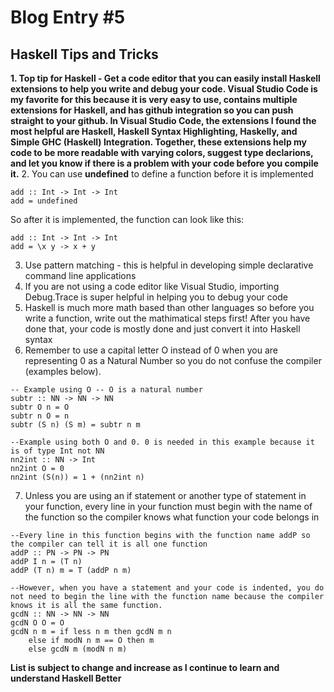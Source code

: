 # Blog Entry #5 
## Haskell Tips and Tricks

**1. Top tip for Haskell - Get a code editor that you can easily install Haskell extensions to help you write and debug your code. Visual Studio Code is my favorite for this because it is very easy to use, contains multiple extensions for Haskell, and has github integration so you can push straight to your github. In Visual Studio Code, the extensions I found the most helpful are Haskell, Haskell Syntax Highlighting, Haskelly, and Simple GHC (Haskell) Integration. Together, these extensions help my code to be more readable with varying colors, suggest type declarions, and let you know if there is a problem with your code before you compile it.**
2. You can use **undefined** to define a function before it is implemented 
```                                 
add :: Int -> Int -> Int
add = undefined            
```
So after it is implemented, the function can look like this:
```
add :: Int -> Int -> Int
add = \x y -> x + y
```
3. Use pattern matching - this is helpful in developing simple declarative command line applications
4. If you are not using a code editor like Visual Studio, importing Debug.Trace is super helpful in helping you to debug your code
5. Haskell is much more math based than other languages so before you write a function, write out the mathimatical steps first! After you have done that, your code is mostly done and just convert it into Haskell syntax
6. Remember to use a capital letter O instead of 0 when you are representing 0 as a Natural Number so you do not confuse the compiler (examples below).
```
-- Example using O -- O is a natural number
subtr :: NN -> NN -> NN
subtr O n = O
subtr n O = n
subtr (S n) (S m) = subtr n m

--Example using both O and 0. 0 is needed in this example because it is of type Int not NN
nn2int :: NN -> Int
nn2int O = 0
nn2int (S(n)) = 1 + (nn2int n)
```
7. Unless you are using an if statement or another type of statement in your function, every line in your function must begin with the name of the function so the compiler knows what function your code belongs in
```
--Every line in this function begins with the function name addP so the compiler can tell it is all one function
addP :: PN -> PN -> PN
addP I n = (T n)
addP (T n) m = T (addP n m)

--However, when you have a statement and your code is indented, you do not need to begin the line with the function name because the compiler knows it is all the same function.
gcdN :: NN -> NN -> NN
gcdN O O = O
gcdN n m = if less n m then gcdN m n
    else if modN n m == O then m
    else gcdN m (modN n m)
```
**List is subject to change and increase as I continue to learn and understand Haskell Better**


